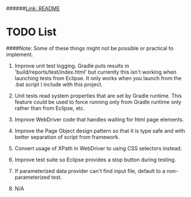 ######<a href="http://github.com/djangofan/WebDriverTestingTemplate/blob/master/README.md">Link: README</a>

# TODO List

####Note: Some of these things might not be possible or practical to implement.

1.  Improve unit test logging. Gradle puts results in 'build/reports/test/index.html' but 
    currently this isn't working when launching tests from Eclipse.  It only works when you 
	  launch from the .bat script I include with this project.
	  
2.  Unit tests read system properties that are set by Gradle runtime.  This feature could be 
    used to force running only from Gradle runtime only rather than from Eclipse, etc.
    
3.  Improve WebDriver code that handles waiting for html page elements.

4.  Improve the Page Object design pattern so that it is type safe and with better separation
    of script from framework.
    
5.  Convert usage of XPath in WebDriver to using CSS selectors instead.

6.  Improve test suite so Eclipse provides a stop button during testing.

7.  If parameterized data provider can't find input file, default to a non-parameterized test.

8.  N/A

